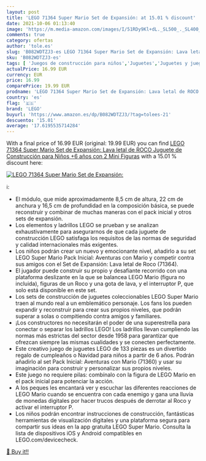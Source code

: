 ```yaml
---
layout: post
title: 'LEGO 71364 Super Mario Set de Expansión: at 15.01 % discount'
date: 2021-10-06 01:13:40
image: 'https://m.media-amazon.com/images/I/51RDy9Kl+dL._SL500_._SL400_.jpg'
comments: true
category: ofertas
author: 'tole.es'
slug: 'B082WDTZJ3-es LEGO 71364 Super Mario Set de Expansión: Lava letal de...'
sku: 'B082WDTZJ3-es'
tags: [ 'Juegos de construcción para niños','Juguetes','Juguetes y juegos','Sets de construcción','lego', ]
actualPrice: 16.99 EUR
currency: EUR
price: 16.99
comparePrice: 19.99 EUR
prodname: 'LEGO 71364 Super Mario Set de Expansión: Lava letal de ROCO  Juguete de Construcción para Niños +6 años con 2 Mini Figuras'
country: 'es'
flag: '🇪🇸'
brand: 'LEGO'
buyurl: 'https://www.amazon.es/dp/B082WDTZJ3/?tag=tolees-21'
descuento: '15.01'
average: '17.6195535714284'
---
```


With a final price of 16.99 EUR (original: 19.99 EUR) you can find [LEGO 71364 Super Mario Set de Expansión: Lava letal de ROCO  Juguete de Construcción para Niños +6 años con 2 Mini Figuras](https://www.amazon.es/dp/B082WDTZJ3/?tag=tolees-21) with a  15.01 % discount here:

[![LEGO 71364 Super Mario Set de Expansión:](https://m.media-amazon.com/images/I/51RDy9Kl+dL._SL500_._SL400_.jpg)](https://www.amazon.es/dp/B082WDTZJ3/?tag=tolees-21)

ℹ️:

- El módulo, que mide aproximadamente 8,5 cm de altura, 22 cm de anchura y 16,5 cm de profundidad en la composición básica, se puede reconstruir y combinar de muchas maneras con el pack inicial y otros sets de expansión.
- Los elementos y ladrillos LEGO se prueban y se analizan exhaustivamente para asegurarnos de que cada juguete de construcción LEGO satisfaga los requisitos de las normas de seguridad y calidad internacionales más exigentes.
- Los niños podrán crear un nuevo y emocionante nivel, añadirlo a su set LEGO Super Mario Pack Inicial: Aventuras con Mario y competir contra sus amigos con el Set de Expansión: Lava letal de Roco (71364).
- El jugador puede construir su propio y desafiante recorrido con una plataforma deslizante en la que se balancea LEGO Mario (figura no incluida), figuras de un Roco y una gota de lava, y el interruptor P, que solo está disponible en este set.
- Los sets de construcción de juguetes coleccionables LEGO Super Mario traen al mundo real a un emblemático personaje. Los fans los pueden expandir y reconstruir para crear sus propios niveles, que podrán superar a solas o compitiendo contra amigos y familiares.
- ¡Los constructores no necesitarán el poder de una superestrella para conectar o separar los ladrillos LEGO! Los ladrillos llevan cumpliendo las normas más estrictas del sector desde 1958 para garantizar que ofrezcan siempre las mismas cualidades y se conecten perfectamente.
- Este creativo juego de juguetes LEGO de 133 piezas es un divertido regalo de cumpleaños o Navidad para niños a partir de 6 años. Podrán añadirlo al set Pack Inicial: Aventuras con Mario (71360) y usar su imaginación para construir y personalizar sus propios niveles.
- Este juego no requiere pilas: combínalo con la figura de LEGO Mario en el pack inicial para potenciar la acción.
- A los peques les encantará ver y escuchar las diferentes reacciones de LEGO Mario cuando se encuentra con cada enemigo y gana una lluvia de monedas digitales por hacer trucos después de derrotar al Roco y activar el interruptor P.
- Los niños podrán encontrar instrucciones de construcción, fantásticas herramientas de visualización digitales y una plataforma segura para compartir sus ideas en la app gratuita LEGO Super Mario. Consulta la lista de dispositivos iOS y Android compatibles en LEGO.com/devicecheck.

[🛒 Buy it!!](https://www.amazon.es/dp/B082WDTZJ3/?tag=tolees-21)
